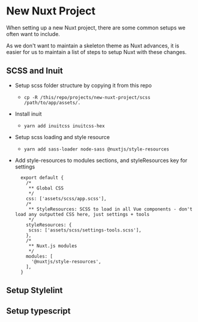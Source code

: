 # New Nuxt Project
When setting up a new Nuxt project, there are some common setups we often want to include.

As we don't want to maintain a skeleton theme as Nuxt advances, it is easier for us to maintain a list of steps to setup Nuxt with these changes.

## SCSS and Inuit

- Setup scss folder structure by copying it from this repo
    - `cp -R /this/repo/projects/new-nuxt-project/scss /path/to/app/assets/.`
- Install inuit
    - `yarn add inuitcss inuitcss-hex`
- Setup scss loading and style resource
    - `yarn add sass-loader node-sass @nuxtjs/style-resources`
- Add style-resources to modules sections, and styleResources key for settings

        export default {
          /*
           ** Global CSS
           */
          css: ['assets/scss/app.scss'],
          /*
           ** StyleResources: SCSS to load in all Vue components - don't load any outputted CSS here, just settings + tools
           */
          styleResources: {
           scss: ['assets/scss/settings-tools.scss'],
          },
          /*
           ** Nuxt.js modules
           */
          modules: [
            '@nuxtjs/style-resources',
          ],
        }

## Setup Stylelint

## Setup typescript
